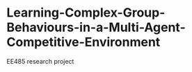 # Learning-Complex-Group-Behaviours-in-a-Multi-Agent-Competitive-Environment
EE485 research project
